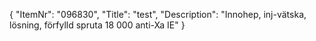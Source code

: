 {
  "ItemNr": "096830",
  "Title": "test",
  "Description": "Innohep, inj-vätska, lösning, förfylld spruta 18 000 anti-Xa IE"
}